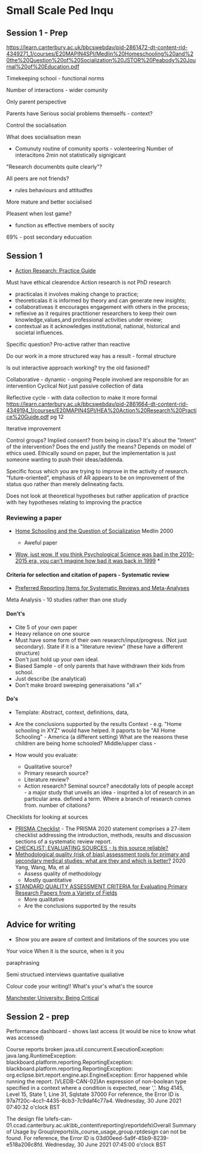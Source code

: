 Small Scale Ped Inqu
====================

Session 1 - Prep
----------------

https://learn.canterbury.ac.uk/bbcswebdav/pid-2861472-dt-content-rid-4349271_1/courses/E20MAPIN4SPI/Medlin%20Homeschooling%20and%20the%20Question%20of%20Socialization%20JSTOR%20Peabody%20Journal%20of%20Education.pdf

Timekeeping school - functional norms

Number of interactions - wider comunity

Only parent perspective

Parents have Serious social problems themselfs - context?


Control the socialisation

What does socialisation mean


* Comunuty routine of comunity
sports - volenteering
Number of interacitons 2min not statistically signigicant

"Research documenbts quite clearly"?

All peers are not friends?


* rules behaviours and attitudfes


More mature and better socialised

Pleasent when lost game?

* function as effective members of socity

69% - post secondary educuation




Session 1
---------

* [Action Research: Practice Guide](https://www.advance-he.ac.uk/knowledge-hub/action-research-practice-guide)

Must have ethical clearendce
Action research is not PhD research



* practicalas it involves making change to practice;
* theoreticalas it is informed by theory and can generate new insights;
* collaborativeas it encourages engagement with others in the process;
* reflexive as it requires practitioner researchers to keep their own knowledge,values,and professional activities under review;
* contextual as it acknowledges institutional, national, historical and societal influences.

Specific question?
Pro-active rather than reactive

Do our work in a more structured way
 has a result - formal structure

Is out interactive approach working? try the old fasioned?

Collaborative - dynamic - ongoing
People involved are responsible for an intervention
Cyclical
Not just passive collection of data

Reflective cycle - with data collection to make it more formal
https://learn.canterbury.ac.uk/bbcswebdav/pid-2861664-dt-content-rid-4349194_1/courses/E20MAPIN4SPI/HEA%20Action%20Research%20Practice%20Guide.pdf
pg 12

Iterative improvement


Control groups?
Implied consent? from being in class?
It's about the "Intent" of the intervention?
Does the end justify the means? Depends on model of ethics used.
Ethically sound on paper, but the implementation is just someone wanting to push their ideas/addenda.


Specific focus which you are trying to improve in the activity of research.
“future-oriented”, emphasis of AR appears to be on improvement of the status quo rather than merely delineating facts.

Does not look at theoretical hypotheses but rather application of practice with hey hypotheses relating to improving the practice

### Reviewing a paper

* [Home Schooling and the Question of Socialization](https://www.jstor.org/stable/1493091) Medlin 2000
    * Aweful paper

* [Wow, just wow. If you think Psychological Science was bad in the 2010-2015 era, you can’t imagine how bad it was back in 1999](https://statmodeling.stat.columbia.edu/2021/06/16/wow-just-wow-if-you-think-psychological-science-as-bad-in-the-2010-2015-era-you-cant-imagine-how-bad-it-was-back-in-1999/)
    * 

#### Criteria for selection and citation of papers - Systematic review
* [Preferred Reporting Items for Systematic Reviews and Meta-Analyses](https://en.wikipedia.org/wiki/Preferred_Reporting_Items_for_Systematic_Reviews_and_Meta-Analyses)

Meta Analysis - 10 studies rather than one study

#### Don't's

* Cite 5 of your own paper
* Heavy reliance on one source
* Must have some form of their own research/input/progress. (Not just secondary). State if it is a "literature review" (these have a different structure)
* Don't just hold up your own ideal.
* Biased Sample - of only parents that have withdrawn their kids from school.
* Just describe (be analytical)
* Don't make broard sweeping generaisations "all x"

#### Do's

* Template: Abstract, context, definitions, data, 
* Are the conclusions supported by the results
Context - e.g. "Home schooling in XYZ" would have helped. It paports to be "All Home Schooling" - America (a different setting)
What are the reasons these children are being home schooled?
Middle/upper class - 

* How would you evaluate:
    * Qualitative source?
    * Primary research source?
    * Literature review?
    * Action research?
Seminal source? anecdotally lots of people accept - a major study that unveils an idea - insprited a lot of research in an particular area. defined a term. Where a branch of research comes from.
number of citations?

Checklists for looking at sources
* [PRISMA Checklist](http://prisma-statement.org/prismastatement/Checklist.aspx) - The PRISMA 2020 statement comprises a 27-item checklist addressing the introduction, methods, results and discussion sections of a systematic review report.
* [CHECKLIST: EVALUATING SOURCES - Is this source reliable?](https://style.mla.org/app/uploads/sites/3/2018/09/Checklist-for-Evaluating-Sources.pdf)
* [Methodological quality (risk of bias) assessment tools for primary and secondary medical studies: what are they and which is better?](https://mmrjournal.biomedcentral.com/articles/10.1186/s40779-020-00238-8) 2020 Yang, Wang, Ma, et al
    * Assess quality of methodology
    * Mostly quantitative
* [STANDARD QUALITY ASSESSMENT CRITERIA for Evaluating Primary Research Papers from a Variety of Fields](ihe.ca/download/standard_quality_assessment_criteria_for_evaluating_primary_research_papers_from_a_variety_of_fields.pdf) 
    * More qualitative
    * Are the conclusions supported by the results


Advice for writing
------------------

* Show you are aware of context and limitations of the sources you use

Your voice
When it is the source, when is it you

paraphrasing

Semi structued interviews
quantative
qualiative

Colour code your writing!! What's your's what's the source

[Manchester University: Being Critical](https://www.phrasebank.manchester.ac.uk/being-critical/)



Session 2 - prep
---------

Performance dashboard - shows last access (it would be nice to know what was accessed)


Course reports broken
java.util.concurrent.ExecutionException: java.lang.RuntimeException: blackboard.platform.reporting.ReportingException: blackboard.platform.reporting.ReportingException: org.eclipse.birt.report.engine.api.EngineException: Error happened while running the report. [VLEDB-CAN-02]An expression of non-boolean type specified in a context where a condition is expected, near ','.
Msg 4145, Level 15, State 1, Line 31, Sqlstate 37000
For reference, the Error ID is 97a7f20c-4cc1-4435-8cb3-7c9daf4c77a4.
Wednesday, 30 June 2021 07:40:32 o'clock BST

The design file \\vlefs-can-01.ccad.canterbury.ac.uk\bb_content\reporting\reportdefs\Overall Summary of Usage by Group\reports\ls_course_usage_group.rptdesign can not be found.
For reference, the Error ID is 03d00eed-5a9f-45b9-8239-e518a206c8fd.
Wednesday, 30 June 2021 07:45:00 o'clock BST